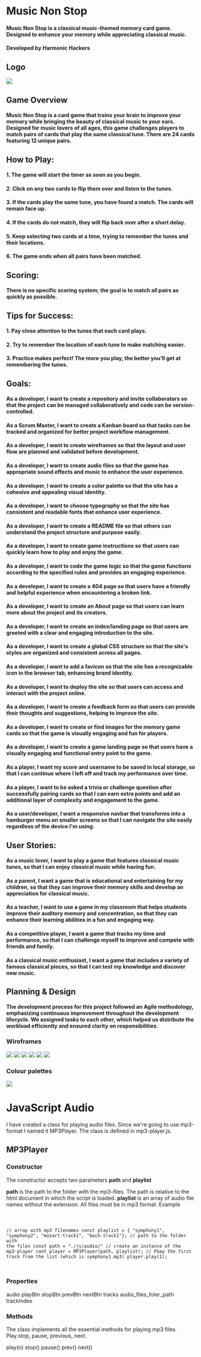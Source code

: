# Music Non Stop

#### Music Non Stop is a classical music-themed memory card game. Designed to enhance your memory while appreciating classical music.

#### Developed by Harmonic Hackers

## Logo
<img src="assets/images/logo.png">



## Game Overview
#### Music Non Stop is a card game that trains your brain to improve your memory while bringing the beauty of classical music to your ears. Designed for music lovers of all ages, this game challenges players to match pairs of cards that play the same classical tune. There are 24 cards featuring 12 unique pairs.



## How to Play:
#### 1. The game will start the timer as soon as you begin.
#### 2. Click on any two cards to flip them over and listen to the tunes.
#### 3. If the cards play the same tune, you have found a match. The cards will remain face up.
#### 4. If the cards do not match, they will flip back over after a short delay.
#### 5. Keep selecting two cards at a time, trying to remember the tunes and their locations.
#### 6. The game ends when all pairs have been matched.



## Scoring:
#### There is no specific scoring system; the goal is to match all pairs as quickly as possible.



## Tips for Success:
#### 1. Pay close attention to the tunes that each card plays.
#### 2. Try to remember the location of each tune to make matching easier.
#### 3. Practice makes perfect! The more you play, the better you’ll get at remembering the tunes.

## Goals:
#### As a developer, I want to create a repository and invite collaborators so that the project can be managed collaboratively and code can be version-controlled.
#### As a Scrum Master, I want to create a Kanban board so that tasks can be tracked and organized for better project workflow management.
#### As a developer, I want to create wireframes so that the layout and user flow are planned and validated before development.
#### As a developer, I want to create audio files so that the game has appropriate sound effects and music to enhance the user experience.
#### As a developer, I want to create a color palette so that the site has a cohesive and appealing visual identity.
#### As a developer, I want to choose typography so that the site has consistent and readable fonts that enhance user experience.
#### As a developer, I want to create a README file so that others can understand the project structure and purpose easily.
#### As a developer, I want to create game instructions so that users can quickly learn how to play and enjoy the game.
#### As a developer, I want to code the game logic so that the game functions according to the specified rules and provides an engaging experience.
#### As a developer, I want to create a 404 page so that users have a friendly and helpful experience when encountering a broken link.
#### As a developer, I want to create an About page so that users can learn more about the project and its creators.
#### As a developer, I want to create an index/landing page so that users are greeted with a clear and engaging introduction to the site.
#### As a developer, I want to create a global CSS structure so that the site's styles are organized and consistent across all pages.
#### As a developer, I want to add a favicon so that the site has a recognizable icon in the browser tab, enhancing brand identity.
#### As a developer, I want to deploy the site so that users can access and interact with the project online.
#### As a developer, I want to create a feedback form so that users can provide their thoughts and suggestions, helping to improve the site.
#### As a developer, I want to create or find images for the memory game cards so that the game is visually engaging and fun for players.
#### As a developer, I want to create a game landing page so that users have a visually engaging and functional entry point to the game.
#### As a player, I want my score and username to be saved in local storage, so that I can continue where I left off and track my performance over time.
#### As a player, I want to be asked a trivia or challenge question after successfully pairing cards so that I can earn extra points and add an additional layer of complexity and engagement to the game.
#### As a user/developer, I want a responsive navbar that transforms into a hamburger menu on smaller screens so that I can navigate the site easily regardless of the device I'm using. 



## User Stories:
#### As a music lover, I want to play a game that features classical music tunes, so that I can enjoy classical music while having fun.
#### As a parent, I want a game that is educational and entertaining for my children, so that they can improve their memory skills and develop an appreciation for classical music.
#### As a teacher, I want to use a game in my classroom that helps students improve their auditory memory and concentration, so that they can enhance their learning abilities in a fun and engaging way.
#### As a competitive player, I want a game that tracks my time and performance, so that I can challenge myself to improve and compete with friends and family.
#### As a classical music enthusiast, I want a game that includes a variety of famous classical pieces, so that I can test my knowledge and discover new music.




## Planning & Design
#### The development process for this project followed an Agile methodology, emphasizing continuous improvement throughout the development lifecycle. We assigned tasks to each other, which helped us distribute the workload efficiently and ensured clarity on responsibilities.

### Wireframes
<img src="documentation/wireframes/about_us.png">
<img src="documentation/wireframes/game.png">
<img src="documentation/wireframes/game_over.png">
<img src="documentation/wireframes/home.png">
<img src="documentation/wireframes/instructions.png">
<img src="documentation/wireframes/scoreboard.png">


### Colour palettes
<img src="documentation/img_8611.png">




# JavaScript Audio
I have created a class for playing audio files. Since we're going to use mp3-format I named it MP3Player. The class is defined in mp3-player.js.

## MP3Player

### Constructor
The constructor accepts two parameters **path** and **playlist**

**path** is the path to the folder with the mp3-files. The path is relative to the html document in which the script is loaded.
**playlist** is an array of audio file names without the extension. All files must be in mp3 format. Example 

<code>

// array with mp3 filenames
const playlist = { "symphony1", "symphony2", "mozart-track1", "bach-track1"};
// path to the folder with the files
const path = "./js/audio/"
// create an instance of the mp3-player
cont player = MP3Player(path, playlist);
// Pöay the first track from the list (which is symphony1.mp3)
player.play(1);

</code>

### Properties
audio
playBtn
stopBtn
prevBtn
nextBtn
tracks
audio_files_foler_path
trackIndex

### Methods
The class implements all the essential methods for playing mp3 files. Play.stop, pause, previous, next.

play(n)
stop()
pause()
prev()
next()

